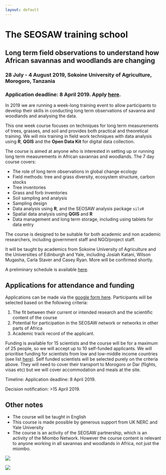 ```yaml
---
layout: default
---
```


<link rel="stylesheet" href="{{ site.baseurl }}/css/MarkerCluster.css" />
<link rel="stylesheet" href="{{ site.baseurl }}/css/MarkerCluster.Default.css" />

# The SEOSAW training school
## Long term field observations to understand how African savannas and woodlands are changing

### 28 July - 4 August 2019, Sokoine University of Agriculture, Morogoro, Tanzania

### Application deadline: 8 April 2019. Apply [here](https://docs.google.com/forms/d/1KP5zip8e6zMjS5uDLbNECwgrw9cgV46rDQNDi0D7i78/edit).

In 2019 we are running a week-long training event to allow participants to develop their skills in conducting long term observations of savanna and woodlands and analysing the data.

This one week course focuses on techniques for long term measurements of trees, grasses, and soil and provides both practical and theoretical training. We will mix training in field work techniques  with data analysis using **R**, **QGIS** and the **Open Data Kit** for digital data collection.

The course is aimed at anyone who is interested in setting up or running long term measurements in African savannas and woodlands. The 7 day course covers:

* The role of long term observations in global change ecology
* Field methods: tree and grass diversity, ecosystem structure, carbon stocks
* Tree inventories
* Grass and forb inventories
* Soil sampling and analysis
* Sampling design
* Data analysis using **R**, and the SEOSAW analysis package `silvR`
* Spatial data analysis using **QGIS** and **R**
* Data management and long term storage, including using tablets for data entry

The course is designed to be suitable for both academic and non academic researchers, including government staff and NGO/project staff.

It will be taught by academics from Sokoine University of Agriculture and the Universities of Edinburgh and Yale, including Josiah Katani, Wilson Mugasha, Carla Staver and Casey Ryan. More will be confirmed shortly.

A preliminary schedule is available [here](./summer_school_schedule.md).

## Applications for attendance and funding
Applications can be made via the [google form here](https://docs.google.com/forms/d/1KP5zip8e6zMjS5uDLbNECwgrw9cgV46rDQNDi0D7i78/edit). Participants will be selected based on the following criteria:

1. The fit between their current or intended research and the scientific content of the course
1. Potential for participation in the SEOSAW network or networks in other parts of Africa
1. Academic track record of the applicant.

Funding is available for 15 scientists and the course will be for a maximum of 25 people, so we will accept up to 10 self-funded applicants.  We will prioritise funding for scientists from low and low-middle income countries (see list [here](http://www.oecd.org/dac/financing-sustainable-development/development-finance-standards/DAC_List_ODA_Recipients2018to2020_flows_En.pdf)). Self funded scientists will be selected purely on the criteria above. They will need to cover their transport to Morogoro or Dar (flights, visas etc) but we will cover accommodation and meals at the site.

Timeline:
Application deadline: 8 April 2019.

Decision notification: >15 April 2019.

## Other notes
* The course will be taught in English
* This course is made possible by generous support from UK NERC and Yale University
* The course is an activity of the SEOSAW partnership, which is an activity of the Miombo Network. However the course content is relevant to anyone working in all savannas and woodlands in Africa, not just the miombo.

![](https://nerc.ukri.org/nerc/assets/images/logos/nerc/nerc-logo-115.png)

![](https://yaleidentity.yale.edu/sites/default/files/images/new/logo-topper-1.png)